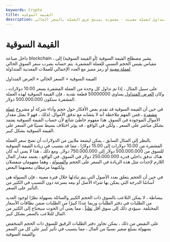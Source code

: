 ```yaml
---
keywords: Crypto
title: القيمة السوقية
description: القيمة السوقية. إجمالي قيمة التداول لعملة معينة - محسوبة بمنتج عرض العملة بالسعر الحالي.
---
```


# القيمة السوقية
داخل صناعة blockchain ، يشير مصطلح القيمة السوقية (أو القيمة السوقية) إلى مقياس يقيس الحجم النسبي للعملة المشفرة. يتم حسابه بضرب سعر السوق الحالي [لعملة معينة](/coin) أو رمز مميز مع العدد الإجمالي للعملات المعدنية المتداولة.

القيمة السوقية = السعر الحالي × العرض المتداول

على سبيل المثال ، إذا تم تداول كل وحدة من العملة المشفرة بسعر 10.00 دولارات ، وكان [العرض المتداول](/circulating-supply) يساوي 50000000 قطعة نقدية ، فإن القيمة السوقية لهذه العملة المشفرة ستكون 500.000.000 دولار.

في حين أن القيمة السوقية قد تقدم بعض الأفكار حول حجم وأداء شركة أو مشروع [عملة مشفرة](/cryptocurrency) ، فمن المهم ملاحظة أنه لا يتشابه مع تدفق الأموال. لذلك ، فهو لا يمثل مقدار الأموال الموجودة في السوق. هذا مفهوم خاطئ شائع لأن حساب القيمة السوقية يعتمد بشكل مباشر على السعر ، ولكن في الواقع ، قد يؤثر اختلاف بسيط نسبيًا في السعر على القيمة السوقية بشكل كبير.

بالنظر إلى المثال السابق ، يمكن لبضعة ملايين من الدولارات أن تضخ سعر العملة المشفرة من 10.00 دولارات إلى 15.00 دولارًا ، مما قد يتسبب في زيادة القيمة السوقية للسوق من 500.000.000 دولار إلى 750.000.000 دولار. ومع ذلك ، هذا لا يعني أنه كان هناك تدفق داخلي قدره 250.000.000 دولار في السوق. في الواقع ، يعتمد مقدار المال اللازم لإحداث مثل هذه الزيادة في السعر على الحجم [والسيولة](/liquidity) ، وهما مفهومان منفصلان ولكنهما مرتبطان ببعضهما البعض.

في حين أن الحجم يتعلق بعدد الأصول التي يتم تبادلها خلال فترة معينة ، فإن السيولة هي أساسًا الدرجة التي يمكن بها شراء الأصل أو بيعه بسرعة دون التسبب في الكثير من التأثير على السعر.

ببساطة ، لا يمكن التلاعب بالسوق ذات الحجم الكبير والسائلة بسهولة نظرًا لوجود العديد من الطلبات في دفتر الطلبات وربما عددًا كبيرًا من الطلبات ضمن نطاقات الأسعار المختلفة. سيؤدي ذلك إلى سوق أقل [تقلباً](/volatility) ، مما يعني أن الحوت سيحتاج إلى الكثير من المال للتلاعب بالسعر بشكل كبير.

على النقيض من ذلك ، يمكن تجاوز دفتر الطلبات الرقيق للسوق ذات الحجم المنخفض بسهولة بمبلغ صغير نسبيًا من المال ، مما يتسبب في تأثير كبير على كل من السعر والقيمة السوقية.

